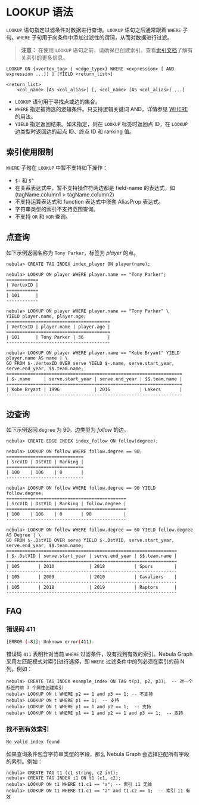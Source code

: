 # LOOKUP 语法

`LOOKUP` 语句指定过滤条件对数据进行查询。`LOOKUP` 语句之后通常跟着 `WHERE` 子句。`WHERE` 子句用于向条件中添加过滤性的谓词，从而对数据进行过滤。

> **注意：** 在使用 `LOOKUP` 语句之前，请确保已创建索引。查看[索引文档](../1.data-definition-statements/index.md)了解有关索引的更多信息。

```ngql
LOOKUP ON {<vertex_tag> | <edge_type>} WHERE <expression> [ AND expression ...]) ] [YIELD <return_list>]

<return_list>
    <col_name> [AS <col_alias>] [, <col_name> [AS <col_alias>] ...]
```

- `LOOKUP` 语句用于寻找点或边的集合。
- `WHERE` 指定被筛选的逻辑条件。只支持逻辑关键词 AND，详情参见 [WHERE](where-syntax.md) 的用法。
- `YIELD` 指定返回结果。如未指定，则在 `LOOKUP` 标签时返回点 ID，在 `LOOKUP` 边类型时返回边的起点 ID、终点 ID 和 ranking 值。

## 索引使用限制

`WHERE` 子句在 `LOOKUP` 中暂不支持如下操作：

- `$-` 和 `$^`
- 在关系表达式中，暂不支持操作符两边都是 field-name 的表达式，如 (tagName.column1 > tagName.column2)
- 不支持运算表达式和 function 表达式中嵌套 AliasProp 表达式。
- 字符串类型的索引不支持范围查询。
- 不支持 `OR` 和 `XOR` 查询。

## 点查询

如下示例返回名称为 `Tony Parker`，标签为 _player_ 的点。

```ngql
nebula> CREATE TAG INDEX index_player ON player(name);

nebula> LOOKUP ON player WHERE player.name == "Tony Parker";
============
| VertexID |
============
| 101      |
------------

nebula> LOOKUP ON player WHERE player.name == "Tony Parker" \
YIELD player.name, player.age;
=======================================
| VertexID | player.name | player.age |
=======================================
| 101      | Tony Parker | 36         |
---------------------------------------

nebula> LOOKUP ON player WHERE player.name == "Kobe Bryant" YIELD player.name AS name | \
GO FROM $-.VertexID OVER serve YIELD $-.name, serve.start_year, serve.end_year, $$.team.name;
==================================================================
| $-.name     | serve.start_year | serve.end_year | $$.team.name |
==================================================================
| Kobe Bryant | 1996             | 2016           | Lakers       |
------------------------------------------------------------------
```

## 边查询

如下示例返回 `degree` 为 90，边类型为 _follow_ 的边。

```ngql
nebula> CREATE EDGE INDEX index_follow ON follow(degree);

nebula> LOOKUP ON follow WHERE follow.degree == 90;
=============================
| SrcVID | DstVID | Ranking |
=============================
| 100    | 106    | 0       |
-----------------------------

nebula> LOOKUP ON follow WHERE follow.degree == 90 YIELD follow.degree;
=============================================
| SrcVID | DstVID | Ranking | follow.degree |
=============================================
| 100    | 106    | 0       | 90            |
---------------------------------------------

nebula> LOOKUP ON follow WHERE follow.degree == 60 YIELD follow.degree AS Degree | \
GO FROM $-.DstVID OVER serve YIELD $-.DstVID, serve.start_year, serve.end_year, $$.team.name;
================================================================
| $-.DstVID | serve.start_year | serve.end_year | $$.team.name |
================================================================
| 105       | 2010             | 2018           | Spurs        |
----------------------------------------------------------------
| 105       | 2009             | 2010           | Cavaliers    |
----------------------------------------------------------------
| 105       | 2018             | 2019           | Raptors      |
----------------------------------------------------------------
```

## FAQ

### 错误码 411

```bash
[ERROR (-8)]: Unknown error(411):
```

错误码 `411` 表明针对当前 `WHERE` 过滤条件，没有找到有效的索引。Nebula Graph 采用左匹配模式对索引进行选择，即 `WHERE` 过滤条件中的列必须在索引的前 N 列。例如：

```ngql
nebula> CREATE TAG INDEX example_index ON TAG t(p1, p2, p3);  -- 对一个标签的前 3 个属性创建索引
nebula> LOOKUP ON t WHERE p2 == 1 and p3 == 1; -- 不支持
nebula> LOOKUP ON t WHERE p1 == 1;  -- 支持
nebula> LOOKUP ON t WHERE p1 == 1 and p2 == 1;  -- 支持
nebula> LOOKUP ON t WHERE p1 == 1 and p2 == 1 and p3 == 1;  -- 支持
```

### 找不到有效索引

```bash
No valid index found
```

如果查询条件包含字符串类型的字段，那么 Nebula Graph 会选择匹配所有字段的索引。例如：

```ngql
nebula> CREATE TAG t1 (c1 string, c2 int);
nebula> CREATE TAG INDEX i1 ON t1 (c1, c2);
nebula> LOOKUP ON t1 WHERE t1.c1 == "a"; -- 索引 i1 无效
nebula> LOOKUP ON t1 WHERE t1.c1 == "a" and t1.c2 == 1;  -- 索引 i1 有效
```
